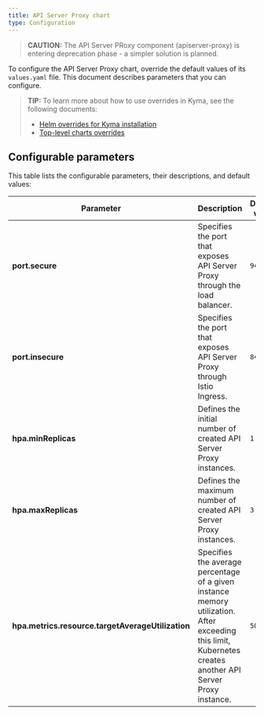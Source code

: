 ```yaml
---
title: API Server Proxy chart
type: Configuration
---
```


>**CAUTION:** The API Server PRoxy component (apiserver-proxy) is entering deprecation phase - a simpler solution is planned.

To configure the API Server Proxy chart, override the default values of its `values.yaml` file. This document describes parameters that you can configure.

>**TIP:** To learn more about how to use overrides in Kyma, see the following documents:
>* [Helm overrides for Kyma installation](/root/kyma/#configuration-helm-overrides-for-kyma-installation)
>* [Top-level charts overrides](/root/kyma/#configuration-helm-overrides-for-kyma-installation-top-level-charts-overrides)

## Configurable parameters

This table lists the configurable parameters, their descriptions, and default values:

| Parameter | Description | Default value |
|-----------|-------------|---------------|
| **port.secure** | Specifies the port that exposes API Server Proxy through the load balancer. | `9443` |
| **port.insecure** | Specifies the port that exposes API Server Proxy through Istio Ingress. | `8444` |
| **hpa.minReplicas** | Defines the initial number of created API Server Proxy instances. | `1` |
| **hpa.maxReplicas** | Defines the maximum number of created API Server Proxy instances. | `3` |
| **hpa.metrics.resource.targetAverageUtilization** | Specifies the average percentage of a given instance memory utilization. After exceeding this limit, Kubernetes creates another API Server Proxy instance. | `50` |
